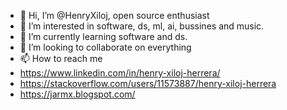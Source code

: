 - 👋 Hi, I’m @HenryXiloj, open source enthusiast
- 👀 I’m interested in software, ds, ml, ai, bussines and music. 
- 🌱 I’m currently learning software and ds.
- 💞️ I’m looking to collaborate on everything
- 📫 How to reach me 
- https://www.linkedin.com/in/henry-xiloj-herrera/
- https://stackoverflow.com/users/11573887/henry-xiloj-herrera
- https://jarmx.blogspot.com/
<!---
HenryXiloj/HenryXiloj is a ✨ special ✨ repository because its `README.md` (this file) appears on your GitHub profile.
You can click the Preview link to take a look at your changes.
--->
